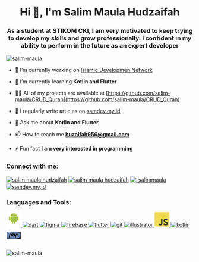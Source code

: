 <h1 align="center">Hi 👋, I'm Salim Maula Hudzaifah</h1>
<h3 align="center">As a student at STIKOM CKI, I am very motivated to keep trying to develop my skills and grow professionally. I confident in my ability to perform in the future as an expert developer</h3>

<p align="left"> <a href="https://github.com/ryo-ma/github-profile-trophy"><img src="https://github-profile-trophy.vercel.app/?username=salim-maula" alt="salim-maula" /></a> </p>

- 🔭 I’m currently working on [Islamic Developmen Network](https://idn.sch.id/)

- 🌱 I’m currently learning **Kotlin and Flutter**

- 👨‍💻 All of my projects are available at [https://github.com/salim-maula/CRUD_Quran](https://github.com/salim-maula/CRUD_Quran)

- 📝 I regularly write articles on [samdev.my.id](samdev.my.id)

- 💬 Ask me about **Kotlin and Flutter**

- 📫 How to reach me **huzaifah956@gmail.com**

- ⚡ Fun fact **I am very interested in programming**

<h3 align="left">Connect with me:</h3>
<p align="left">
<a href="https://linkedin.com/in/salim maula hudzaifah" target="blank"><img align="center" src="https://raw.githubusercontent.com/rahuldkjain/github-profile-readme-generator/master/src/images/icons/Social/linked-in-alt.svg" alt="salim maula hudzaifah" height="30" width="40" /></a>
<a href="https://fb.com/salim maula hudzaifah" target="blank"><img align="center" src="https://raw.githubusercontent.com/rahuldkjain/github-profile-readme-generator/master/src/images/icons/Social/facebook.svg" alt="salim maula hudzaifah" height="30" width="40" /></a>
<a href="https://instagram.com/_salimmaula" target="blank"><img align="center" src="https://raw.githubusercontent.com/rahuldkjain/github-profile-readme-generator/master/src/images/icons/Social/instagram.svg" alt="_salimmaula" height="30" width="40" /></a>
<a href="/samdev.my.id" target="blank"><img align="center" src="https://raw.githubusercontent.com/rahuldkjain/github-profile-readme-generator/master/src/images/icons/Social/rss.svg" alt="samdev.my.id" height="30" width="40" /></a>
</p>

<h3 align="left">Languages and Tools:</h3>
<p align="left"> <a href="https://developer.android.com" target="_blank"> <img src="https://raw.githubusercontent.com/devicons/devicon/master/icons/android/android-original-wordmark.svg" alt="android" width="40" height="40"/> </a> <a href="https://dart.dev" target="_blank"> <img src="https://www.vectorlogo.zone/logos/dartlang/dartlang-icon.svg" alt="dart" width="40" height="40"/> </a> <a href="https://www.figma.com/" target="_blank"> <img src="https://www.vectorlogo.zone/logos/figma/figma-icon.svg" alt="figma" width="40" height="40"/> </a> <a href="https://firebase.google.com/" target="_blank"> <img src="https://www.vectorlogo.zone/logos/firebase/firebase-icon.svg" alt="firebase" width="40" height="40"/> </a> <a href="https://flutter.dev" target="_blank"> <img src="https://www.vectorlogo.zone/logos/flutterio/flutterio-icon.svg" alt="flutter" width="40" height="40"/> </a> <a href="https://git-scm.com/" target="_blank"> <img src="https://www.vectorlogo.zone/logos/git-scm/git-scm-icon.svg" alt="git" width="40" height="40"/> </a> <a href="https://www.adobe.com/in/products/illustrator.html" target="_blank"> <img src="https://www.vectorlogo.zone/logos/adobe_illustrator/adobe_illustrator-icon.svg" alt="illustrator" width="40" height="40"/> </a> <a href="https://developer.mozilla.org/en-US/docs/Web/JavaScript" target="_blank"> <img src="https://raw.githubusercontent.com/devicons/devicon/master/icons/javascript/javascript-original.svg" alt="javascript" width="40" height="40"/> </a> <a href="https://kotlinlang.org" target="_blank"> <img src="https://www.vectorlogo.zone/logos/kotlinlang/kotlinlang-icon.svg" alt="kotlin" width="40" height="40"/> </a> <a href="https://www.php.net" target="_blank"> <img src="https://raw.githubusercontent.com/devicons/devicon/master/icons/php/php-original.svg" alt="php" width="40" height="40"/> </a> </p>

<p><img align="center" src="https://github-readme-stats.vercel.app/api/top-langs?username=salim-maula&show_icons=true&locale=en&layout=compact" alt="salim-maula" /></p>
